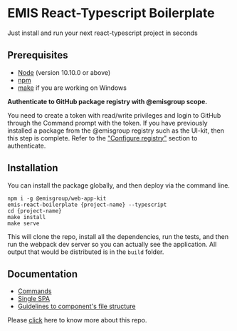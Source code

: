 # EMIS React-Typescript Boilerplate

Just install and run your next react-typescript project in seconds

## Prerequisites

- [Node](https://nodejs.org/en/) (version 10.10.0 or above)
- [npm](https://www.npmjs.com)
- [make](http://gnuwin32.sourceforge.net/packages/make.htm) if you are working on Windows

**Authenticate to GitHub package registry with @emisgroup scope.**

You need to create a token with read/write privileges and login to GitHub through the Command prompt with the token. If you have previously installed a package from the @emisgroup registry such as the UI-kit, then this step is complete. Refer to the ["Configure registry"](https://ui-kit.emisgroup.uk/get-started) section to authenticate.

## Installation

You can install the package globally, and then deploy via the command line.

```shell
npm i -g @emisgroup/web-app-kit
emis-react-boilerplate {project-name} --typescript
cd {project-name}
make install
make serve
```

This will clone the repo, install all the dependencies, run the tests, and then run the webpack dev server so you can actually see the application. All output that would be distributed is in the `build` folder.

## Documentation

- [Commands](docs/general/commands.md)
- [Single SPA](docs/development/single-spa.md)
- [Guidelines to component's file structure](docs/development/component-file-structure.md)

Please [click](docs/README.md) here to know more about this repo.
